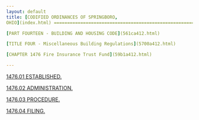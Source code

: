 ```yaml
---
layout: default 
title: [CODIFIED ORDINANCES OF SPRINGBORO,
OHIO](index.html) =====================================================

[PART FOURTEEN - BUILDING AND HOUSING CODE](561ca412.html)

[TITLE FOUR - Miscellaneous Building Regulations](5700a412.html)

[CHAPTER 1476 Fire Insurance Trust Fund](59b1a412.html)

---
```


[1476.01 ESTABLISHED.](59b8a412.html)

[1476.02 ADMINISTRATION.](59bca412.html)

[1476.03 PROCEDURE.](59c0a412.html)

[1476.04 FILING.](59cea412.html)
